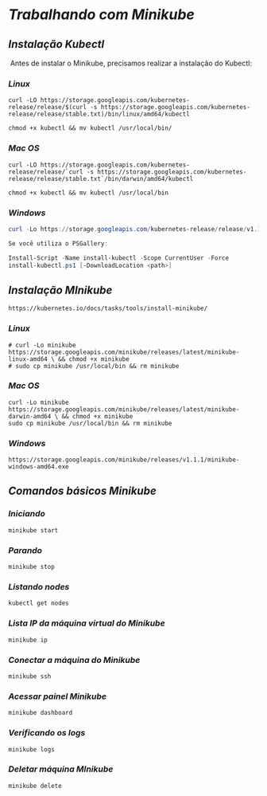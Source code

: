 # ***Trabalhando com Minikube***

## ***Instalação Kubectl***

​	Antes de instalar o Minikube, precisamos realizar a instalação do Kubectl:

### ***Linux***

```shell
curl -LO https://storage.googleapis.com/kubernetes-release/release/$(curl -s https://storage.googleapis.com/kubernetes-release/release/stable.txt)/bin/linux/amd64/kubectl

chmod +x kubectl && mv kubectl /usr/local/bin/
```

### ***Mac OS***

```shell
curl -LO https://storage.googleapis.com/kubernetes-release/release/`curl -s https://storage.googleapis.com/kubernetes-release/release/stable.txt`/bin/darwin/amd64/kubectl

chmod +x kubectl && mv kubectl /usr/local/bin
```

### ***Windows***

```powershell
curl -Lo https://storage.googleapis.com/kubernetes-release/release/v1.13.7/bin/windows/amd64/kubectl.exe

Se você utiliza o PSGallery:

Install-Script -Name install-kubectl -Scope CurrentUser -Force    
install-kubectl.ps1 [-DownloadLocation <path>]
```

## ***Instalação MInikube***

```
https://kubernetes.io/docs/tasks/tools/install-minikube/
```

### ***Linux***

```shell
# curl -Lo minikube https://storage.googleapis.com/minikube/releases/latest/minikube-linux-amd64 \ && chmod +x minikube
# sudo cp minikube /usr/local/bin && rm minikube
```

### ***Mac OS***

```shell
curl -Lo minikube https://storage.googleapis.com/minikube/releases/latest/minikube-darwin-amd64 \ && chmod +x minikube
sudo cp minikube /usr/local/bin && rm minikube
```

### ***Windows***

```
https://storage.googleapis.com/minikube/releases/v1.1.1/minikube-windows-amd64.exe
```

## ***Comandos básicos Minikube***

### ***Iniciando***

```shell
minikube start
```

### ***Parando***

```shell
minikube stop
```

### ***Listando nodes***

```shell
kubectl get nodes	
```

### ***Lista IP da máquina virtual do Minikube***

```shell
minikube ip	
```

### ***Conectar a máquina do Minikube***

```shell
minikube ssh 
```

### ***Acessar painel Minikube***

```shell
minikube dashboard
```

### ***Verificando os logs***

```shell
minikube logs
```

### ***Deletar máquina MInikube***

```shell
minikube delete
```

